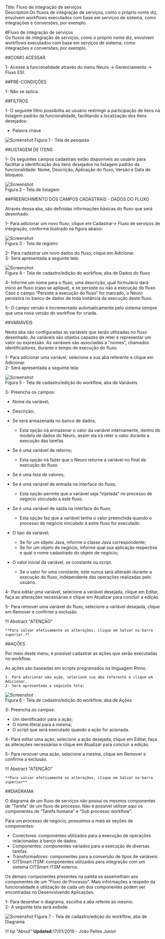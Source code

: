Title: Fluxo de integração de serviços  
Description:Os fluxos de integração de serviços, como o próprio nome diz, envolvem workflows executados com base em serviços de sistema, como integrações e conversões, por exemplo.   


#Fluxo de integração de serviços   
Os fluxos de integração de serviços, como o próprio nome diz, envolvem workflows executados com base em serviços de sistema, como integrações e conversões, por exemplo.   

##COMO ACESSAR    

1- Acesse a funcionalidade através do menu Neuro → Gerenciamento → Fluxo ESI.     

##PRÉ-CONDIÇÕES    

1- Não se aplica.   

##FILTROS  

1- O seguinte filtro possibilita ao usuário restringir a participação de itens na listagem padrão da funcionalidade, facilitando a localização dos itens desejados:   

- Palavra chave  

![Screenshot](images/Service-Integration-Flow-fig01.png) 
Figura 1 - Tela de pesquisa    

##LISTAGEM DE ITENS    

1- Os seguintes campos cadastrais estão disponíveis ao usuário para facilitar a identificação dos itens desejados na listagem padrão da funcionalidade: Nome, Descrição, Aplicação do fluxo, Versão e Data de bloqueio.   

![Screenshot](images/Service-Integration-Flow-fig02.png)   
Figura 2 - Tela de listagem     

##PREENCHIMENTO DOS CAMPOS CADASTRAIS - DADOS DO FLUXO   

Através dessa aba, são definidas informações básicas do fluxo que será desenhado.   

1- Para adicionar um novo fluxo, clique em Cadastrar→ Fluxo de serviços de integração, conforme ilustrado na figura abaixo:   

![Screenshot](images/Service-Integration-Flow-fig03.png)   
Figura 3 - Tela de registro   

2- Para cadastrar um novo dados do fluxo, clique em Adicionar.   
3- Será apresentada a seguinte tela:    

![Screenshot](images/Service-Integration-Flow-fig04.png)   
Figura 4 - Tela de cadastro/edição do workflow, aba de Dados do fluxo    

4- Informe um nome para o fluxo, uma descrição, qual formulário dará início ao fluxo (caso se aplique), e se persiste ou não a execução do fluxo. Caso o campo “Persiste a execução do fluxo” for marcado, o Neuro persistirá no banco de dados de toda instância da execução deste fluxo.    

5- O campo versão é incrementado automaticamente pelo sistema sempre que uma nova versão do workflow for criada.    

##VARIÁVEIS  

Nesta aba são configuradas as variáveis que serão utilizadas no fluxo desenhado. As variáveis são objetos capazes de reter e representar um valor ou expressão. As variáveis são associadas a "nomes", chamados identificadores, durante o tempo de execução do fluxo.  

1- Para adicionar uma variável, selecione a sua aba referente e clique em Adicionar.  
2- Será apresentada a seguinte tela:    

![Screenshot](images/Service-Integration-Flow-fig05.png)   
Figura 5 - Tela de cadastro/edição do workflow, aba de Variáveis     

3- Preencha os campos:    

- Nome da variável;  
- Descrição;  
- Se será armazenada no banco de dados;  

	- Esta opção irá armazenar o valor da variável internamente, dentro do modelo de dados do Neuro, assim ela irá reter o valor durante a execução das tarefas  

- Se é uma variável de retorno;  

	- Esta opção irá fazer que o Neuro retorne a variável no final da execução do fluxo.  

- Se é uma lista de valores;  
- Se é uma variável de entrada na interface do fluxo;  

	- Esta opção permite que a variável seja “injetada” no processo de negócio vinculado a este fluxo.  

- Se é uma variável de saída na interface do fluxo;  

	- Esta opção faz que a variável tenha o valor preenchida quando o processo de negócio vinculado à estre fluxo for executado.  

- O tipo da variável;  

	- Se for um objeto Java, informe a classe Java correspondente;  
	- Se for um objeto de negócio, informe qual sua aplicação respectiva e qual o nome cadastrado do objeto de negócio;  

- O valor inicial da variável, se constante ou script.  

	- Se o valor for uma constante, este nunca será alterado durante a execução do fluxo, independente das operações realizadas pelo usuário.  

4- Para editar uma variável, selecione a variável desejada, clique em Editar, faça as alterações necessárias e clique em Atualizar para concluir a edição.  

5- Para remover uma variável do fluxo, selecione a variável desejada, clique em Remover e confirme a exclusão.    

!!! Abstract "ATENÇÃO"  

    **Para salvar efetivamente as alterações, clique em Salvar na barra superior.**  

##AÇÕES  

Por meio deste menu, é possível cadastrar as ações que serão executadas no workflow.   

As ações são baseadas em scripts programados na linguagem Rhino.   

	1- Para adicionar uma ação, selecione sua aba referente e clique em Adicionar.   
	2- Será apresentada a seguinte tela:  

![Screenshot](images/Service-Integration-Flow-fig06.png)   
Figura 6 - Tela de cadastro/edição do workflow, aba de Ações   

3- Preencha os campos:   

- Um identificador para a ação;    
- O nome literal para a mesma;   
- O script que será executado quando a ação for acionada.    

4- Para editar uma ação, selecione a ação desejada, clique em Editar, faça as alterações necessárias e clique em Atualizar para concluir a edição.  

5- Para remover uma ação, selecione a mesma, clique em Remover e confirme a exclusão.   

!!! Abstract "ATENÇÃO"  

    **Para salvar efetivamente as alterações, clique em Salvar na barra superior**  

##DIAGRAMA  

O diagrama de um fluxo de serviços não possui os mesmos componentes de “Tarefa” de um fluxo de processo. Não é possível utilizar aqui os componentes de “Tarefa humana” e “Sub processo workflow”.  

Para um processo de negócio, possuímos a mais as seções de componentes:   

- Conectores: componentes utilizados para a execução de operações relacionadas à banco de dados.  
- Componentes: componentes variados para a execução de diversas tarefas.  
- Transformadores: componentes para a conversão de tipos de variáveis.  
- CITSmart ITSM: componentes utilizados para integração com um sistema CITSmart ITSM externo.   

Os demais componentes presentes na paleta se assemelham aos componentes de um “Fluxo de Processo”. Mais informações a respeito da funcionalidade e utilização de cada um dos componentes podem ser encontradas no Desenvolvendo Aplicações.    

1- Para desenhar o diagrama, escolha a aba refente ao mesmo.  
2- A seguinte tela será exibida:  

![Screenshot](images/Service-Integration-Flow-fig07.png) 
Figura 7 - Tela de cadastro/edição do workflow, aba de Diagrama  


!!! tip "About"
    <b>Updated:</b>17/01/2019 - João Pelles Junior